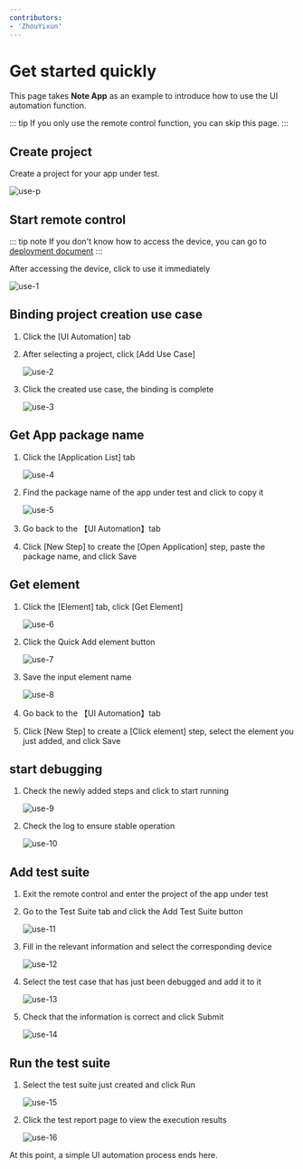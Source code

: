 ```yaml
---
contributors:
- 'ZhouYixun'
---
```


# Get started quickly

This page takes **Note App** as an example to introduce how to use the UI automation function.

::: tip
If you only use the remote control function, you can skip this page.
:::

## Create project

Create a project for your app under test.

![use-p](./images/use-p.png)

## Start remote control

::: tip note
If you don't know how to access the device, you can go to [deployment document](https://sonic-cloud.cn/deploy/android-deploy.html)
:::

After accessing the device, click to use it immediately

![use-1](./images/use-1.png)

## Binding project creation use case

1. Click the [UI Automation] tab
2. After selecting a project, click [Add Use Case]

   ![use-2](./images/use-2.png)

3. Click the created use case, the binding is complete

   ![use-3](./images/use-3.png)

## Get App package name

1. Click the [Application List] tab

   ![use-4](./images/use-4.png)

2. Find the package name of the app under test and click to copy it

   ![use-5](./images/use-5.png)

3. Go back to the 【UI Automation】tab
4. Click [New Step] to create the [Open Application] step, paste the package name, and click Save

## Get element

1. Click the [Element] tab, click [Get Element]

   ![use-6](./images/use-6.png)

2. Click the Quick Add element button

   ![use-7](./images/use-7.png)

3. Save the input element name

   ![use-8](./images/use-8.png)

4. Go back to the 【UI Automation】tab
5. Click [New Step] to create a [Click element] step, select the element you just added, and click Save

## start debugging

1. Check the newly added steps and click to start running

   ![use-9](./images/use-9.png)

2. Check the log to ensure stable operation

   ![use-10](./images/use-10.png)

## Add test suite

1. Exit the remote control and enter the project of the app under test
2. Go to the Test Suite tab and click the Add Test Suite button

   ![use-11](./images/use-11.png)

3. Fill in the relevant information and select the corresponding device

   ![use-12](./images/use-12.png)

4. Select the test case that has just been debugged and add it to it

   ![use-13](./images/use-13.png)

5. Check that the information is correct and click Submit

   ![use-14](./images/use-14.png)

## Run the test suite

1. Select the test suite just created and click Run

   ![use-15](./images/use-15.png)

2. Click the test report page to view the execution results

   ![use-16](./images/use-16.png)

At this point, a simple UI automation process ends here.
